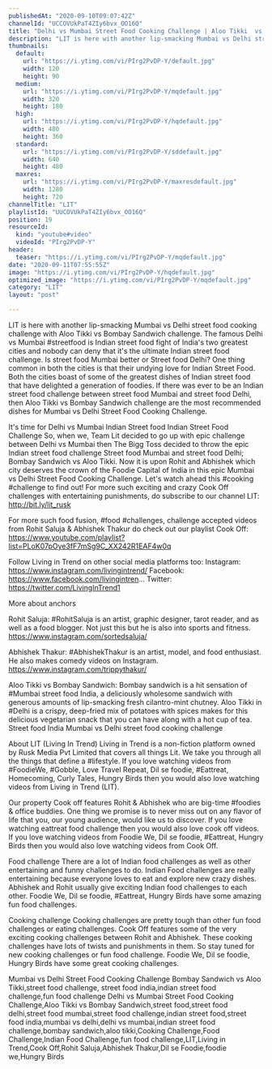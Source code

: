 ```yaml
---
publishedAt: "2020-09-10T09:07:42Z"
channelId: "UCCOVUkPaT4ZIy6bvx_OO16Q"
title: "Delhi vs Mumbai Street Food Cooking Challenge | Aloo Tikki  vs Bombay Sandwich | [Cook Off#16] ​"
description: "LIT is here with another lip-smacking Mumbai vs Delhi street food cooking challenge with Aloo Tikki vs Bombay Sandwich challenge. The famous Delhi vs Mumbai #streetfood is Indian street food fight of India's two greatest cities and nobody can deny that it's the ultimate Indian street food challenge. Is street food Mumbai better or Street food Delhi? One thing common in both the cities is that their undying love for Indian Street Food. Both the cities boast of some of the greatest dishes of Indian street food that have delighted a generation of foodies. If there was ever to be an Indian street food challenge between street food Mumbai and street food Delhi, then Aloo Tikki vs Bombay Sandwich challenge are the most recommended dishes for Mumbai vs Delhi Street Food Cooking Challenge. \n\nIt's time for Delhi vs Mumbai Indian Street food Indian Street Food Challenge So, when we, Team Lit decided to go up with epic challenge between Delhi vs Mumbai then The Bigg Toss decided to throw the epic Indian street food challenge Street food Mumbai and street food Delhi; Bombay Sandwich vs Aloo Tikki. Now it is upon Rohit and Abhishek which city deserves the crown of the Foodie Capital of India in this epic Mumbai vs Delhi Street Food Cooking Challenge. Let's watch ahead this #cooking #challenge to find out! For more such exciting and crazy Cook Off challenges with entertaining punishments, do subscribe to our channel LIT: http://bit.ly/lit_rusk \n\nFor more such food fusion, #food #challenges, challenge accepted videos from Rohit Saluja & Abhishek Thakur do check out our playlist Cook Off: https://www.youtube.com/playlist?list=PLoK07pOye3fF7mSg9C_XX242R1EAF4w0q\n\nFollow Living in Trend on other social media platforms too: \nInstagram: https://www.instagram.com/livingintrend/ \nFacebook: https://www.facebook.com/livingintren... \nTwitter: https://twitter.com/LivingInTrend1\n\nMore about anchors\n\nRohit Saluja: #RohitSaluja is an artist, graphic designer, tarot reader, and as well as a food blogger. Not just this but he is also into sports and fitness. https://www.instagram.com/sortedsaluja/ \n\nAbhishek Thakur: #AbhishekThakur is an artist, model, and food enthusiast. He also makes comedy videos on Instagram. https://www.instagram.com/trippythakur/\n\nAloo Tikki vs Bombay Sandwich:\nBombay sandwich is a hit sensation of #Mumbai street food India, a deliciously wholesome sandwich with generous amounts of lip-smacking fresh cilantro-mint chutney. Aloo Tikki in #Delhi is a crispy, deep-fried mix of potatoes with spices makes for this delicious vegetarian snack that you can have along with a hot cup of tea. Street food India  Mumbai vs Delhi street food cooking challenge \n\nAbout LIT (Living In Trend)\nLiving in Trend is a non-fiction platform owned by Rusk Media Pvt Limited that covers all things Lit. We take you through all the things that define a #lifestyle. If you love watching videos from #FoodieWe, #Gobble, Love Travel Repeat, Dil se foodie, #Eattreat, Homecoming, Curly Tales, Hungry Birds then you would also love watching videos from Living in Trend (LIT). \n\nOur property Cook off features Rohit & Abhishek who are big-time #foodies & office buddies. One thing we promise is to never miss out on any flavor of life that you, our young audience, would like us to discover. If you love watching eattreat food challenge then you would also love cook off videos. If you love watching videos from Foodie We, Dil se foodie, #Eattreat, Hungry Birds then you would also love watching videos from Cook Off.\n\nFood challenge\nThere are a lot of Indian food challenges as well as other entertaining and funny challenges to do. Indian Food challenges are really entertaining because everyone loves to eat and explore new crazy dishes. Abhishek and Rohit usually give exciting Indian food challenges to each other.  Foodie We, Dil se foodie, #Eattreat, Hungry Birds have some amazing fun food challenges.\n\nCooking challenge\nCooking challenges are pretty tough than other fun food challenges or eating challenges. Cook Off features some of the very exciting cooking challenges between Rohit and Abhishek. These cooking challenges have lots of twists and punishments in them. So stay tuned for new cooking challenges or fun food challenge.  Foodie We, Dil se foodie, Hungry Birds have some great cooking challenges.\n\nMumbai vs Delhi Street Food Cooking Challenge Bombay Sandwich vs Aloo Tikki,street food challenge, street food india,indian street food challenge,fun food challenge\nDelhi vs Mumbai Street Food Cooking Challenge,Aloo Tikki vs Bombay Sandwich,street food,street food delhi,street food mumbai,street food challenge,indian street food,street food india,mumbai vs delhi,delhi vs mumbai,indian street food challenge,bombay sandwich,aloo tikki,Cooking Challenge,Food Challenge,Indian Food Challenge,fun food challenge,LIT,Living in Trend,Cook Off,Rohit Saluja,Abhishek Thakur,Dil se Foodie,foodie we,Hungry Birds"
thumbnails:
  default:
    url: "https://i.ytimg.com/vi/PIrg2PvDP-Y/default.jpg"
    width: 120
    height: 90
  medium:
    url: "https://i.ytimg.com/vi/PIrg2PvDP-Y/mqdefault.jpg"
    width: 320
    height: 180
  high:
    url: "https://i.ytimg.com/vi/PIrg2PvDP-Y/hqdefault.jpg"
    width: 480
    height: 360
  standard:
    url: "https://i.ytimg.com/vi/PIrg2PvDP-Y/sddefault.jpg"
    width: 640
    height: 480
  maxres:
    url: "https://i.ytimg.com/vi/PIrg2PvDP-Y/maxresdefault.jpg"
    width: 1280
    height: 720
channelTitle: "LIT"
playlistId: "UUCOVUkPaT4ZIy6bvx_OO16Q"
position: 19
resourceId:
  kind: "youtube#video"
  videoId: "PIrg2PvDP-Y"
header:
  teaser: "https://i.ytimg.com/vi/PIrg2PvDP-Y/mqdefault.jpg"
date: "2020-09-11T07:55:55Z"
image: "https://i.ytimg.com/vi/PIrg2PvDP-Y/hqdefault.jpg"
optimized_image: "https://i.ytimg.com/vi/PIrg2PvDP-Y/mqdefault.jpg"
category: "LIT"
layout: "post"

---
```

LIT is here with another lip-smacking Mumbai vs Delhi street food cooking challenge with Aloo Tikki vs Bombay Sandwich challenge. The famous Delhi vs Mumbai #streetfood is Indian street food fight of India's two greatest cities and nobody can deny that it's the ultimate Indian street food challenge. Is street food Mumbai better or Street food Delhi? One thing common in both the cities is that their undying love for Indian Street Food. Both the cities boast of some of the greatest dishes of Indian street food that have delighted a generation of foodies. If there was ever to be an Indian street food challenge between street food Mumbai and street food Delhi, then Aloo Tikki vs Bombay Sandwich challenge are the most recommended dishes for Mumbai vs Delhi Street Food Cooking Challenge. 

It's time for Delhi vs Mumbai Indian Street food Indian Street Food Challenge So, when we, Team Lit decided to go up with epic challenge between Delhi vs Mumbai then The Bigg Toss decided to throw the epic Indian street food challenge Street food Mumbai and street food Delhi; Bombay Sandwich vs Aloo Tikki. Now it is upon Rohit and Abhishek which city deserves the crown of the Foodie Capital of India in this epic Mumbai vs Delhi Street Food Cooking Challenge. Let's watch ahead this #cooking #challenge to find out! For more such exciting and crazy Cook Off challenges with entertaining punishments, do subscribe to our channel LIT: http://bit.ly/lit_rusk 

For more such food fusion, #food #challenges, challenge accepted videos from Rohit Saluja & Abhishek Thakur do check out our playlist Cook Off: https://www.youtube.com/playlist?list=PLoK07pOye3fF7mSg9C_XX242R1EAF4w0q

Follow Living in Trend on other social media platforms too: 
Instagram: https://www.instagram.com/livingintrend/ 
Facebook: https://www.facebook.com/livingintren... 
Twitter: https://twitter.com/LivingInTrend1

More about anchors

Rohit Saluja: #RohitSaluja is an artist, graphic designer, tarot reader, and as well as a food blogger. Not just this but he is also into sports and fitness. https://www.instagram.com/sortedsaluja/ 

Abhishek Thakur: #AbhishekThakur is an artist, model, and food enthusiast. He also makes comedy videos on Instagram. https://www.instagram.com/trippythakur/

Aloo Tikki vs Bombay Sandwich:
Bombay sandwich is a hit sensation of #Mumbai street food India, a deliciously wholesome sandwich with generous amounts of lip-smacking fresh cilantro-mint chutney. Aloo Tikki in #Delhi is a crispy, deep-fried mix of potatoes with spices makes for this delicious vegetarian snack that you can have along with a hot cup of tea. Street food India  Mumbai vs Delhi street food cooking challenge 

About LIT (Living In Trend)
Living in Trend is a non-fiction platform owned by Rusk Media Pvt Limited that covers all things Lit. We take you through all the things that define a #lifestyle. If you love watching videos from #FoodieWe, #Gobble, Love Travel Repeat, Dil se foodie, #Eattreat, Homecoming, Curly Tales, Hungry Birds then you would also love watching videos from Living in Trend (LIT). 

Our property Cook off features Rohit & Abhishek who are big-time #foodies & office buddies. One thing we promise is to never miss out on any flavor of life that you, our young audience, would like us to discover. If you love watching eattreat food challenge then you would also love cook off videos. If you love watching videos from Foodie We, Dil se foodie, #Eattreat, Hungry Birds then you would also love watching videos from Cook Off.

Food challenge
There are a lot of Indian food challenges as well as other entertaining and funny challenges to do. Indian Food challenges are really entertaining because everyone loves to eat and explore new crazy dishes. Abhishek and Rohit usually give exciting Indian food challenges to each other.  Foodie We, Dil se foodie, #Eattreat, Hungry Birds have some amazing fun food challenges.

Cooking challenge
Cooking challenges are pretty tough than other fun food challenges or eating challenges. Cook Off features some of the very exciting cooking challenges between Rohit and Abhishek. These cooking challenges have lots of twists and punishments in them. So stay tuned for new cooking challenges or fun food challenge.  Foodie We, Dil se foodie, Hungry Birds have some great cooking challenges.

Mumbai vs Delhi Street Food Cooking Challenge Bombay Sandwich vs Aloo Tikki,street food challenge, street food india,indian street food challenge,fun food challenge
Delhi vs Mumbai Street Food Cooking Challenge,Aloo Tikki vs Bombay Sandwich,street food,street food delhi,street food mumbai,street food challenge,indian street food,street food india,mumbai vs delhi,delhi vs mumbai,indian street food challenge,bombay sandwich,aloo tikki,Cooking Challenge,Food Challenge,Indian Food Challenge,fun food challenge,LIT,Living in Trend,Cook Off,Rohit Saluja,Abhishek Thakur,Dil se Foodie,foodie we,Hungry Birds